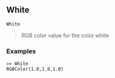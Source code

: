 ## White

```
White
```

> RGB color value for the color white

### Examples

```
>> White
RGBColor(1.0,1.0,1.0)
```
